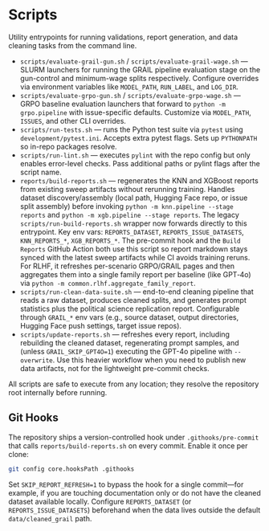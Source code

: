 # Scripts

Utility entrypoints for running validations, report generation, and data cleaning tasks from the command line.

- `scripts/evaluate-grail-gun.sh` / `scripts/evaluate-grail-wage.sh` — SLURM launchers for running the GRAIL pipeline evaluation stage on the gun-control and minimum-wage splits respectively. Configure overrides via environment variables like `MODEL_PATH`, `RUN_LABEL`, and `LOG_DIR`.
- `scripts/evaluate-grpo-gun.sh` / `scripts/evaluate-grpo-wage.sh` — GRPO baseline evaluation launchers that forward to `python -m grpo.pipeline` with issue-specific defaults. Customize via `MODEL_PATH`, `ISSUES`, and other CLI overrides.
- `scripts/run-tests.sh` — runs the Python test suite via `pytest` using `development/pytest.ini`. Accepts extra pytest flags. Sets up `PYTHONPATH` so in-repo packages resolve.
- `scripts/run-lint.sh` — executes `pylint` with the repo config but only enables error-level checks. Pass additional paths or pylint flags after the script name.
- `reports/build-reports.sh` — regenerates the KNN and XGBoost reports from existing sweep artifacts without rerunning training. Handles dataset discovery/assembly (local path, Hugging Face repo, or issue split assembly) before invoking `python -m knn.pipeline --stage reports` and `python -m xgb.pipeline --stage reports`. The legacy `scripts/run-build-reports.sh` wrapper now forwards directly to this entrypoint. Key env vars: `REPORTS_DATASET`, `REPORTS_ISSUE_DATASETS`, `KNN_REPORTS_*`, `XGB_REPORTS_*`. The pre-commit hook and the `Build Reports` GitHub Action both use this script so report markdown stays synced with the latest sweep artifacts while CI avoids training reruns. For RLHF, it refreshes per-scenario GRPO/GRAIL pages and then aggregates them into a single family report per baseline (like GPT‑4o) via `python -m common.rlhf.aggregate_family_report`.
- `scripts/run-clean-data-suite.sh` — end-to-end cleaning pipeline that reads a raw dataset, produces cleaned splits, and generates prompt statistics plus the political science replication report. Configurable through `GRAIL_*` env vars (e.g., source dataset, output directories, Hugging Face push settings, target issue repos).
- `scripts/update-reports.sh` — refreshes every report, including rebuilding the cleaned dataset, regenerating prompt samples, and (unless `GRAIL_SKIP_GPT4O=1`) executing the GPT-4o pipeline with `--overwrite`. Use this heavier workflow when you need to publish new data artifacts, not for the lightweight pre-commit checks.

All scripts are safe to execute from any location; they resolve the repository root internally before running.

## Git Hooks

The repository ships a version-controlled hook under `.githooks/pre-commit` that calls `reports/build-reports.sh` on every commit. Enable it once per clone:

```bash
git config core.hooksPath .githooks
```

Set `SKIP_REPORT_REFRESH=1` to bypass the hook for a single commit—for example, if you are touching documentation only or do not have the cleaned dataset available locally. Configure `REPORTS_DATASET` (or `REPORTS_ISSUE_DATASETS`) beforehand when the data lives outside the default `data/cleaned_grail` path.

